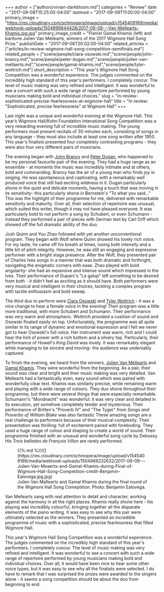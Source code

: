 +++
author = ["authors/vivian-darkbloom.md"]
categories = "Review"
date = "2017-09-08T15:25:00-04:00"
lastmod = "2017-09-09T11:00:00-04:00"
primary_image = "https://res.cloudinary.com/schmopera/image/upload/v1545409169/media/webhook-uploads/1504899844428/2017-09-08---Van-Mellearts-Khamis.jpg.jpg"
primary_image_credit = "Pianist Gamal Khamis (left) and baritone Julien Van Mellearts, winners of the 2017 Wigmore Hall Song Prize."
publishDate = "2017-09-08T20:02:00-04:00"
related_articles = ["articles/in-review-wigmore-hall-song-competition-semifinals.md"]
related_people = ["scene/people/clara-osowski.md","scene/people/john-brancy.md","scene/people/peter-dugan.md","scene/people/julien-van-mellaerts.md","scene/people/gamal-khamis.md","scene/people/tyler-wottrich.md"]
short_description = "This year&#039;s Wigmore Hall Song Competition was a wonderful experience. The judges commented on the incredibly high standard of this year&#039;s performers. I completely concur. The level of music making was very refined and intelligent. It was wonderful to see a concert with such a wide range of repertoire performed by young musicians making bold and individual choices."
slug = "in-review-sophisticated-precise-fearlessness-at-wigmore-hall"
title = "In review: &quot;Sophisticated, precise fearlessness&quot; at Wigmore Hall"
+++

Last night was a unique and wonderful evening at the Wigmore Hall. This year’s Wigmore Hall/Kohn Foundation Intenational Song Competition was a very rewarding evening full of incredible music making.  The young performers must present recitals of 30 minutes each, consisting of songs in any language - they must also include at least one song written after 1950. This year's finalists presented four completely contrasting programs - they were also four very different pairs of musicians. 

The evening began with [John Brancy](/scene/people/john-brancy/) and [Peter Dugan](/scene/people/peter-dugan/), who happened to be my personal favourite pair of the evening. They had a huge range as an ensemble - at moments the music was incredibly intimate and at others, bold and commanding. Brancy has the air of a young man who finds joy in singing. He was spontaneous and captivating, with a remarkably well produced voice that still had exciting wildness in it. Dugan particularly shone in the quiet and delicate moments, having a touch that was moving in its sensitivity- this particularly shone in Bernstein's "To what you said…" This was the highlight of their programme for me, delivered with remarkable sensitivity and maturity. Over all, their selection of repertoire was unusual, which suited this writer, though it may not have pleased everyone.  It was particularly bold to not perform a song by Schubert, or even Schumann - instead they performed a pair of pieces with German text by Carl Orff which showed off the full dramatic ability of the duo.

Josh Quinn and You Zhao followed with yet another unconventional program. They began with Wolf where Quinn showed his lovely rich voice. For my taste, he came off his breath at times, losing both intensity and a little bit of pitch integrity. However, he was still an engaging and expressive performer with a bright stage presence. After the Wolf, they presented pair of Charles Ives songs in a manner that was both dramatic and forthright, navigating the enigmatic corners with ease. Zhao played with bold angularity- she had an expansive and intense sound which impressed in the Ives. Their performance of Duparc's "Le galop" left something to be desired from both - it didn't feel as exciting as it should have. Both performers were very musical and intelligent in their choices, tackling a complex program with tactile enthusiasm and bold sweep.

The third duo to perform were [Clara Osowski](/scene/people/clara-osowski/) and [Tyler Wottrich](/scene/people/tyler-wottrich/) - it was a nice change to hear a female voice in the evening! Their program was a little more traditional, with more Schubert and Schumann. Their performance was very warm and atmospheric. Wottrich provided a cushion of sound and Osowski floated easily on top. Unfortunately, the programme was all quite similar in its range of dynamic and emotional expression and I felt we never got to hear Osowski's full voice. Her instrument was warm, rich and I could hear the hint of power with a rich bottom and a silvery top. Particularly, their performance of Howell's *King David* was lovely. It was remarkably elegant while managing to be sincere and moving- the audience was undeniably captured.

To finish the evening, we heard from the winners, [Julien Van Mellearts](/scene/people/julien-van-mellearts/) and [Gamal Khamis](/scene/people/gamal-khamis/). They were wonderful from the beginning. As a pair, their sound was clear and bright and their music making was very detailed. Van Mellearts had a fantastically even, easy sound which was paired with wonderfully clear text. Khamis was similarly precise, while remaining warm and playing with a wide range of colours. They duo shone throughout their programme, but there were several things that were especially remarkable. Schumann's "Mondnacht" was wonderful: it was very clear and detailed in its execution, yet somehow completely tender and mysterious. Their performance of Britten's "Proverb IV" and "The Tyger" from *Songs and Proverbs of William Blake* was also fantastic These amazing songs are a real challenge to performers because of their musical complexity. Their presentation was thrilling: full of excitement paired with foreboding. They used a huge range of colour and shaping to create a world of sound.  Their programme finished with an unusual and wonderful song cycle by Debussy. His *Trois ballades de François Villon* are rarely performed. 

<figure data-type="image">{{% md %}}![](https://res.cloudinary.com/schmopera/image/upload/v1545409169/media/webhook-uploads/1504969232632/2017-09-09---Julien-Van-Meaerts-and-Gamal-Khamis-during-Final-of-Wigmore-Hall-Song-Competition-credit-Benjamin-Ealovega.jpg.jpg)
<figcaption>Julien Van Mallearts and Gamal Khamis during the final round of the Wigmore Hall Song Comeptition. Photo: Benjamin Ealovega.</figcaption>
</figure>

Van Mellearts sang with real attention to detail and character, working against the harmony in all the right places. Khamis really shone here - his playing was incredibly colourful, bringing together all the disparate elements of the piano writing. It was easy to see why this pair were ultimately selected as the winners. They presented an incredible programme of music with a sophisticated, precise fearlessness that filled Wigmore Hall.

This year's Wigmore Hall Song Competition was a wonderful experience. The judges commented on the incredibly high standard of this year's performers. I completely concur. The level of music making was very refined and intelligent. It was wonderful to see a concert with such a wide range of repertoire performed by young musicians making bold and individual choices. Over all, it would have been nice to hear some other voice types, but it was easy to see why all the finalists were selected. I do have to remark that I was surprised the prizes were awarded to the singers alone - it seems a song competition should be about the duo from beginning to end.
